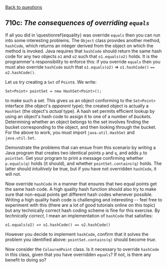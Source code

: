 [Back to questions](../README.md)

## 710c: *The consequences of overriding `equals`*

If all you did in \questionref{equality} was override `equals` then you can run into some interesting problems.
The `Object` class provides another method, `hashCode`, which returns an integer derived from the object on which the method is invoked.
Java requires that `hashCode` should return the same hash code for any two objects `o1` and `o2` such that
`o1.equals(o2)` holds.  It is the programmer's responsibility to enforce this: if you override `equals` then
you must also override `hashCode` such that `o1.equals(o2)` $\Rightarrow$ `o1.hashCode()` `== o2.hashCode()`.

Let us try creating a `Set` of `Point`s.  We write:

```
Set<Point> pointSet = new HashSet<Point>();
```

to make such a set.  This gives us an object conforming to the `Set<Point>` interface (the object's
*apparent* type); the created object is actually a `HashSet` (the object's *actual* type).
A hash set permits efficient lookup by using an object's hash code to assign it to one of a number of *buckets*.
Determining whether an object belongs to the set involves finding the bucket corresponding to the object, and then
looking through the bucket.  For the above to work, you must import `java.util.HashSet` and `java.util.Set`.

Demonstrate the problems that can ensue from this scenario by writing a Java program that creates two identical points `p`
and `q`, and adds `p` to `pointSet`.  Get your program to print a message confirming whether `p.equals(q)`
holds (it should), and whether `pointSet.contains(q)` holds.  The latter should *intuitively* be true, but if you have not overridden
`hashCode`, it will not.

Now override `hashCode` in a manner that ensures that two equal points get the same hash code.  A high quality hash function should also try
to make sure that non-equal points get different hash codes whenever possible.  Writing a high quality hash code is challenging and interesting -- feel
free to experiment with this (there are a lot of good tutorials online on this topic) but any technically correct hash coding scheme is fine for this
exercise.  By *technically correct*, I mean an implementation of `hashCode` that satisfies:

```
o1.equals(o2) => o1.hashCode() == o2.hashCode()
```

However you decide to implement `hashCode`, confirm that it solves the problem you identified above: `pointSet.contains(q)` should
become *true*.

Now consider the `ColouredPoint` class.  Is it necessary to override `hashCode` in this class, given that
you have overridden `equals`?  If not, is there any benefit to doing so?
